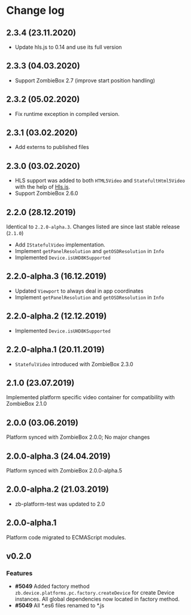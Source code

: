 # Change log

## 2.3.4 (23.11.2020)
* Update hls.js to 0.14 and use its full version 

## 2.3.3 (04.03.2020)
* Support ZombieBox 2.7 (improve start position handling)

## 2.3.2 (05.02.2020)
* Fix runtime exception in compiled version.

## 2.3.1 (03.02.2020)
* Add externs to published files

## 2.3.0 (03.02.2020)
* HLS support was added to both `HTML5Video` and `StatefultHtml5Video` with the help of [Hls.js](https://github.com/video-dev/hls.js/).
* Support ZombieBox 2.6.0

## 2.2.0 (28.12.2019)

Identical to `2.2.0-alpha.3`. Changes listed are since last stable release (`2.1.0`)

* Add `IStatefulVideo` implementation.
* Implement `getPanelResolution` and `getOSDResolution` in `Info`
* Implemented `Device.isUHD8KSupported`

## 2.2.0-alpha.3 (16.12.2019)
* Updated `Viewport` to always deal in app coordinates 
* Implement `getPanelResolution` and `getOSDResolution` in `Info`

## 2.2.0-alpha.2 (12.12.2019)

* Implemented `Device.isUHD8KSupported`

## 2.2.0-alpha.1 (20.11.2019)

* `StatefulVideo` introduced with ZombieBox 2.3.0

## 2.1.0 (23.07.2019)

Implemented platform specific video container for compatibility with ZombieBox 2.1.0

## 2.0.0 (03.06.2019)

Platform synced with ZombieBox 2.0.0; No major changes

## 2.0.0-alpha.3 (24.04.2019)

Platform synced with ZombieBox 2.0.0-alpha.5 

## 2.0.0-alpha.2 (21.03.2019)

* zb-platform-test was updated to 2.0

## 2.0.0-alpha.1

Platform code migrated to ECMAScript modules.

## v0.2.0

### Features
* **#5049** Added factory method `zb.device.platforms.pc.factory.createDevice` for create Device instances. All global dependencies now located in factory method.
* **#5049** All *.es6 files renamed to *.js

